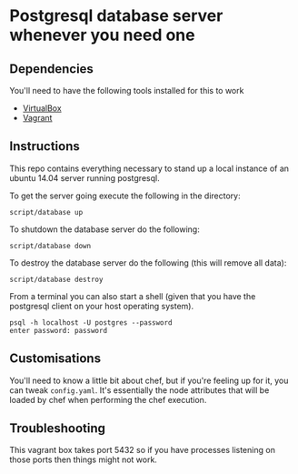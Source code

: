 # Postgresql database server whenever you need one

## Dependencies

You'll need to have the following tools installed for this to work

* [VirtualBox](https://www.virtualbox.org/wiki/Downloads)
* [Vagrant](http://vagrantup.com/)

## Instructions

This repo contains everything necessary to stand up a local instance of an
ubuntu 14.04 server running postgresql.

To get the server going execute the following in the directory:

    script/database up

To shutdown the database server do the following:

    script/database down

To destroy the database server do the following (this will remove all data):

    script/database destroy

From a terminal you can also start a shell (given that you have the postgresql
client on your host operating system).

    psql -h localhost -U postgres --password
    enter password: password

## Customisations

You'll need to know a little bit about chef, but if you're feeling up for it,
you can tweak `config.yaml`. It's essentially the node attributes that will
be loaded by chef when performing the chef execution.

## Troubleshooting

This vagrant box takes port 5432 so if you have processes listening on those
ports then things might not work.

